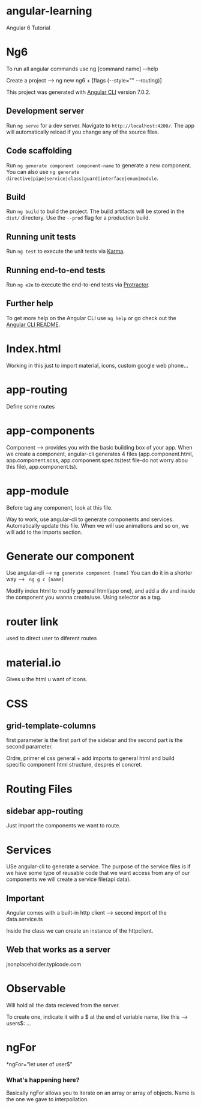 # angular-learning
Angular 6 Tutorial

# Ng6
To run all angular commands use ng [command name] --help

Create a project --> ng new ng6 + [flags (--style="" --routing)]

This project was generated with [Angular CLI](https://github.com/angular/angular-cli) version 7.0.2.

## Development server

Run `ng serve` for a dev server. Navigate to `http://localhost:4200/`. The app will automatically reload if you change any of the source files.

## Code scaffolding

Run `ng generate component component-name` to generate a new component. You can also use `ng generate directive|pipe|service|class|guard|interface|enum|module`.

## Build

Run `ng build` to build the project. The build artifacts will be stored in the `dist/` directory. Use the `--prod` flag for a production build.

## Running unit tests

Run `ng test` to execute the unit tests via [Karma](https://karma-runner.github.io).

## Running end-to-end tests

Run `ng e2e` to execute the end-to-end tests via [Protractor](http://www.protractortest.org/).

## Further help

To get more help on the Angular CLI use `ng help` or go check out the [Angular CLI README](https://github.com/angular/angular-cli/blob/master/README.md).

# Index.html
Working in this just to import material, icons, custom google web phone...

# app-routing
Define some routes

# app-components
Component --> provides you with the basic building box of your app.
When we create a component, angular-cli generates 4 files (app.component.html, app.component.scss, app.component.spec.ts(test file-do not worry abou this file),
app.component.ts).

# app-module
Before tag any component, look at this file.

Way to work, use angular-cli to generate components and services.
Automatically update this file.
When we will use animations and so on, we will add to the imports section.

# Generate our component

Use angular-cli --> ``` ng generate component [name] ```
    You can do it in a shorter way --> ``` ng g c [name]```

Modify index html to modify general html(app one), and add a div and inside the component you wanna create/use. Using selector as a tag.

# router link
used to direct user to diferent routes

# material.io
Gives u the html u want of icons.
# CSS
## grid-template-columns
first parameter is the first part of the sidebar and the second part is the second parameter.

Ordre, primer el css general + add imports to general html and build specific component html structure, després el concret.

# Routing Files
## sidebar app-routing
Just import the components we want to route.


# Services
USe angular-cli to generate a service.
The purpose of the service files is if we have some type of reusable code that we want access from any of our components we will create a service file(api data).
## Important
Angular comes with a built-in http client --> second import of the data.service.ts

Inside the class we can create an instance of the httpclient.

## Web that works as a server
jsonplaceholder.typicode.com

# Observable
Will hold all the data recieved from the server.

To create one, indicate it with a $ at the end of variable name, like this --> users$: ...


# ngFor

*ngFor="let user of user$"

### What's happening here?
Basically ngFor allows you to iterate on an array or array of objects. Name is the one we gave to interpollation.
